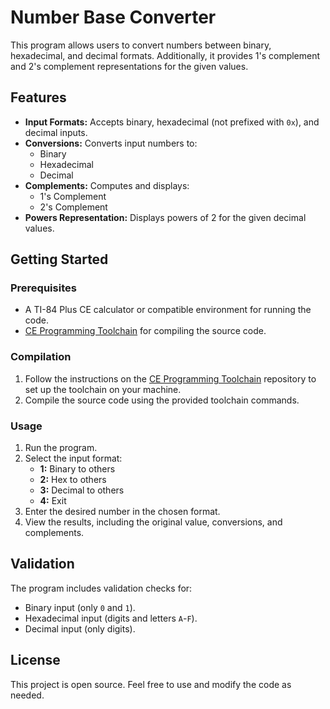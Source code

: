 # Number Base Converter

This program allows users to convert numbers between binary, hexadecimal, and decimal formats. Additionally, it provides 1's complement and 2's complement representations for the given values.

## Features

- **Input Formats:** Accepts binary, hexadecimal (not prefixed with `0x`), and decimal inputs.
- **Conversions:** Converts input numbers to:
  - Binary
  - Hexadecimal
  - Decimal
- **Complements:** Computes and displays:
  - 1's Complement
  - 2's Complement
- **Powers Representation:** Displays powers of 2 for the given decimal values.

## Getting Started

### Prerequisites

- A TI-84 Plus CE calculator or compatible environment for running the code.
- [CE Programming Toolchain](https://github.com/CE-Programming/toolchain) for compiling the source code.

### Compilation

1. Follow the instructions on the [CE Programming Toolchain](https://github.com/CE-Programming/toolchain) repository to set up the toolchain on your machine.
2. Compile the source code using the provided toolchain commands.

### Usage

1. Run the program.
2. Select the input format:
   - **1:** Binary to others
   - **2:** Hex to others
   - **3:** Decimal to others
   - **4:** Exit
3. Enter the desired number in the chosen format.
4. View the results, including the original value, conversions, and complements.

## Validation

The program includes validation checks for:
- Binary input (only `0` and `1`).
- Hexadecimal input (digits and letters `A`-`F`).
- Decimal input (only digits).

## License

This project is open source. Feel free to use and modify the code as needed.
